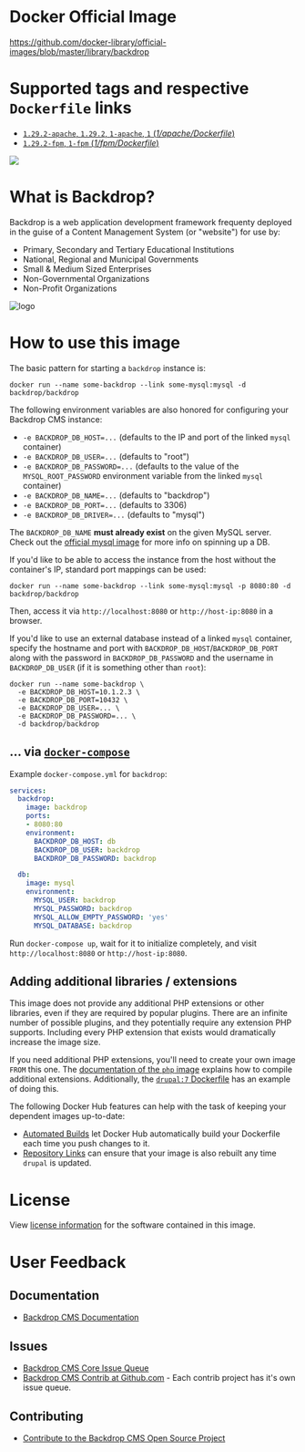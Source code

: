 # Docker Official Image

https://github.com/docker-library/official-images/blob/master/library/backdrop

# Supported tags and respective `Dockerfile` links

- [`1.29.2-apache`, `1.29.2`, `1-apache`, `1` (*1/apache/Dockerfile*)](https://github.com/kalabox/backdrop-docker/blob/master/1/apache/Dockerfile)
- [`1.29.2-fpm`, `1-fpm` (*1/fpm/Dockerfile*)](https://github.com/kalabox/backdrop-docker/blob/master/1/fpm/Dockerfile)

[![](https://badge.imagelayers.io/kalabox/backdrop:latest.svg)](https://imagelayers.io/?images=kalabox/backdrop:latest 'Get your own badge on imagelayers.io')

# What is Backdrop?

Backdrop is a web application development framework frequenty deployed in the guise of a Content Management System (or "website") for use by:
- Primary, Secondary and Tertiary Educational Institutions
- National, Regional and Municipal Governments
- Small & Medium Sized Enterprises
- Non-Governmental Organizations
- Non-Profit Organizations

![logo](https://backdropcms.org/files/inline-images/Backdrop-Logo-Vertical_0.png)

# How to use this image

The basic pattern for starting a `backdrop` instance is:

```console
docker run --name some-backdrop --link some-mysql:mysql -d backdrop/backdrop
```

The following environment variables are also honored for configuring your Backdrop CMS instance:

- `-e BACKDROP_DB_HOST=...` (defaults to the IP and port of the linked `mysql` container)
- `-e BACKDROP_DB_USER=...` (defaults to "root")
- `-e BACKDROP_DB_PASSWORD=...` (defaults to the value of the `MYSQL_ROOT_PASSWORD` environment variable from the linked `mysql` container)
- `-e BACKDROP_DB_NAME=...` (defaults to "backdrop")
- `-e BACKDROP_DB_PORT=...` (defaults to 3306)
- `-e BACKDROP_DB_DRIVER=...` (defaults to "mysql")

The `BACKDROP_DB_NAME` **must already exist** on the given MySQL server. Check out the [official mysql image](https://hub.docker.com/_/mysql/) for more info on spinning up a DB.

If you'd like to be able to access the instance from the host without the container's IP, standard port mappings can be used:

```console
docker run --name some-backdrop --link some-mysql:mysql -p 8080:80 -d backdrop/backdrop
```

Then, access it via `http://localhost:8080` or `http://host-ip:8080` in a browser.

If you'd like to use an external database instead of a linked `mysql` container, specify the hostname and port with `BACKDROP_DB_HOST`/`BACKDROP_DB_PORT` along with the password in `BACKDROP_DB_PASSWORD` and the username in `BACKDROP_DB_USER` (if it is something other than `root`):

```console
docker run --name some-backdrop \
  -e BACKDROP_DB_HOST=10.1.2.3 \
  -e BACKDROP_DB_PORT=10432 \
  -e BACKDROP_DB_USER=... \
  -e BACKDROP_DB_PASSWORD=... \
  -d backdrop/backdrop
```

## ... via [`docker-compose`](https://github.com/docker/compose)

Example `docker-compose.yml` for `backdrop`:

```yaml
services:
  backdrop:
    image: backdrop
    ports:
    - 8080:80
    environment:
      BACKDROP_DB_HOST: db
      BACKDROP_DB_USER: backdrop
      BACKDROP_DB_PASSWORD: backdrop

  db:
    image: mysql
    environment:
      MYSQL_USER: backdrop
      MYSQL_PASSWORD: backdrop
      MYSQL_ALLOW_EMPTY_PASSWORD: 'yes'
      MYSQL_DATABASE: backdrop
```

Run `docker-compose up`, wait for it to initialize completely, and visit `http://localhost:8080` or `http://host-ip:8080`.

## Adding additional libraries / extensions

This image does not provide any additional PHP extensions or other libraries, even if they are required by popular plugins. There are an infinite number of possible plugins, and they potentially require any extension PHP supports. Including every PHP extension that exists would dramatically increase the image size.

If you need additional PHP extensions, you'll need to create your own image `FROM` this one. The [documentation of the `php` image](https://github.com/docker-library/docs/blob/master/php/README.md#how-to-install-more-php-extensions) explains how to compile additional extensions. Additionally, the [`drupal:7` Dockerfile](https://github.com/docker-library/drupal/blob/bee08efba505b740a14d68254d6e51af7ab2f3ea/7/Dockerfile#L6-9) has an example of doing this.

The following Docker Hub features can help with the task of keeping your dependent images up-to-date:

- [Automated Builds](https://docs.docker.com/docker-hub/builds/) let Docker Hub automatically build your Dockerfile each time you push changes to it.
- [Repository Links](https://docs.docker.com/docker-hub/builds/#repository-links) can ensure that your image is also rebuilt any time `drupal` is updated.

# License

View [license information](https://www.drupal.org/licensing/faq) for the software contained in this image.

# User Feedback

## Documentation
- [Backdrop CMS Documentation](https://docs.backdropcms.org/)

## Issues
- [Backdrop CMS Core Issue Queue](https://github.com/backdrop/backdrop-issues/issues)
- [Backdrop CMS Contrib at Github.com](https://github.com/backdrop-contrib) - Each contrib project has it's own issue queue.

## Contributing
- [Contribute to the Backdrop CMS Open Source Project](https://docs.backdropcms.org/documentation/contributors-guide)

